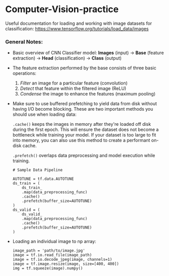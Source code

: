 # Computer-Vision-practice

Useful documentation for loading and working with image datasets for classification: https://www.tensorflow.org/tutorials/load_data/images

### General Notes:
- Basic overview of CNN Classifier model: **Images** (input) &rarr; **Base** (feature extraction) &rarr; **Head** (classification) &rarr; **Class** (output)

- The feature extraction performed by the base consists of three basic operations:

  1. *Filter* an image for a particular feature (convolution)
  2. *Detect* that feature within the filtered image (ReLU)
  3. *Condense* the image to enhance the features (maximum pooling)

- Make sure to use buffered prefetching to yield data from disk without having I/O become blocking. These are two important methods you should use when loading data:

  `.cache()` keeps the images in memory after they're loaded off disk during the first epoch. This will ensure the dataset does not become a bottleneck while training your model.
  If your dataset is too large to fit into memory, you can also use this method to create a performant on-disk cache.

  `.prefetch()` overlaps data preprocessing and model execution while training.
  
  ```
  # Sample Data Pipeline
  
  AUTOTUNE = tf.data.AUTOTUNE
  ds_train = (
      ds_train_
      .map(data_preprocessing_func)
      .cache()
      .prefetch(buffer_size=AUTOTUNE)
  )
  ds_valid = (
      ds_valid_
      .map(data_preprocessing_func)
      .cache()
      .prefetch(buffer_size=AUTOTUNE)
  )
  ```

- Loading an individual image to np array:
  ```
  image_path = 'path/to/image.jpg'
  image = tf.io.read_file(image_path)
  image = tf.io.decode_jpeg(image, channels=1)
  image = tf.image.resize(image, size=[400, 400])
  img = tf.squeeze(image).numpy()
  ```
